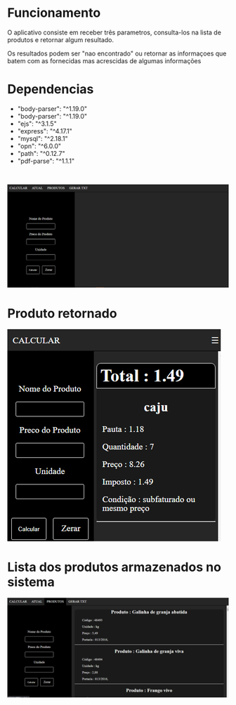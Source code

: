 # Funcionamento<br>
<p>O aplicativo consiste em receber três parametros, consulta-los na lista de produtos e retornar algum resultado.<br>
<p> Os resultados podem ser "nao encontrado" ou retornar as informaçoes que batem com as fornecidas mas acrescidas de algumas informações<br>

# Dependencias<br>
<ul>
  <li>"body-parser": "^1.19.0"</li>
  <li>"body-parser": "^1.19.0"</li> 
  <li>"ejs": "^3.1.5"</li>
  <li>"express": "^4.17.1"</li>
  <li>"mysql": "^2.18.1"</li>
  <li>"opn": "^6.0.0"</li>
  <li> "path": "^0.12.7"</li>
  <li>  "pdf-parse": "^1.1.1" </li>
</ul><br>

![alt text](https://github.com/vinigam/consultar-produtos/blob/main/layout.jpg)

# Produto retornado<br>
![alt text](https://github.com/vinigam/consultar-produtos/blob/main/calcular.jpg)

# Lista dos produtos armazenados no sistema 
![alt text](https://github.com/vinigam/consultar-produtos/blob/main/produtos.jpg)
